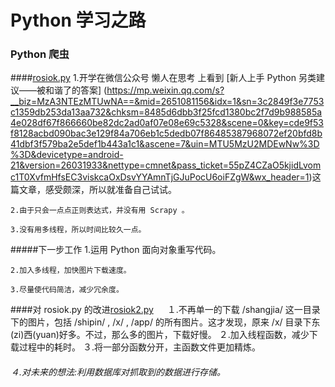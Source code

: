 # Python 学习之路

### Python 爬虫  

####[rosiok.py](https://github.com/kgf0ry/python-crawler/blob/master/rosiok.py)
	1.开学在微信公众号 懒人在思考 上看到 [新人上手 Python 另类建议——被和谐了的答案] (https://mp.weixin.qq.com/s?__biz=MzA3NTEzMTUwNA==&mid=2651081156&idx=1&sn=3c2849f3e7753c1359db253da13aa732&chksm=8485d6dbb3f25fcd1380bc2f7d9b988585a4e028df67f866660be82dc2ad0af07e08e69c5328&scene=0&key=cde9f53f8128acbd090bac3e129f84a706eb1c5dedb07f86485387968072ef20bfd8b41dbf3f579ba2e5def1b443a1c1&ascene=7&uin=MTU5MzU2MDEwNw%3D%3D&devicetype=android-21&version=26031933&nettype=cmnet&pass_ticket=55pZ4CZaO5kjidLvomc1T0XvfmHfsEC3viskcaOxDsvYYAmnTjGJuPocU6oiFZgW&wx_header=1)这篇文章，感受颇深，所以就准备自己试试。

	2.由于只会一点点正则表达式，并没有用 Scrapy 。

	3.没有用多线程，所以时间比较久一点。


#####下一步工作
	1.运用 Python 面向对象重写代码。

	2.加入多线程，加快图片下载速度。

	3.尽量使代码简洁，减少冗余度。

####对 rosiok.py 的改进[rosiok2.py](rosiok1.py)
　
	１.不再单一的下载 /shangjia/ 这一目录下的图片，包括 /shipin/ , /x/ , /app/ 的所有图片。这才发现，原来 /x/ 目录下东(zi)西(yuan)好多。不过，那么多的图片，下载好慢。
	２.加入线程函数，减少下载过程中的耗时。
	３.将一部分函数分开，主函数文件更加精炼。
######	４.对未来的想法:利用数据库对抓取到的数据进行存储。

